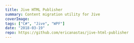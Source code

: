 ```yaml
---
title: Jive HTML Publisher
summary: Content migration utility for Jive
coverImage:
tags: ["C#", "Jive", "WPF"]
date: "2018-03-19"
repo: https://github.com/ericanastas/jive-html-publisher
---
```

